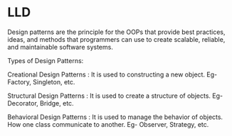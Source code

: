 # LLD
Design patterns are the principle for the OOPs that provide best practices, ideas, and methods that programmers can use to create scalable, reliable, and maintainable software systems.

Types of Design Patterns:

Creational Design Patterns : It is used to constructing a new object. Eg- Factory, Singleton, etc.

Structural Design Patterns : It is used to create a structure of objects. Eg- Decorator, Bridge, etc.

Behavioral Design Patterns : It is used to manage the behavior of objects. How one class communicate to another. Eg- Observer, Strategy, etc.
